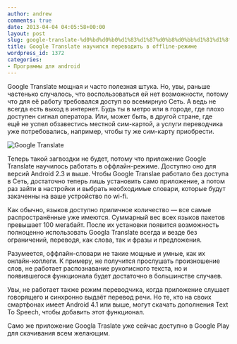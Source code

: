 ```yaml
---
author: andrew
comments: true
date: 2013-04-04 04:05:58+00:00
layout: post
slug: google-translate-%d0%bd%d0%b0%d1%83%d1%87%d0%b8%d0%bb%d1%81%d1%8f-%d0%bf%d0%b5%d1%80%d0%b5%d0%b2%d0%be%d0%b4%d0%b8%d1%82%d1%8c-%d0%b2-offline-%d1%80%d0%b5%d0%b6%d0%b8%d0%bc%d0%b5
title: Google Translate научился переводить в offline-режиме
wordpress_id: 1372
categories:
- Программы для android
---
```


Google Translate мощная и часто полезная штука. Но, увы, раньше частенько случалось, что воспользоваться ей нет возможности, потому что для её работу требовался доступ во всемирную Сеть. А ведь не всегда есть выход в интернет. Будь ты в метро или в городе, где плохо доступен сигнал оператора. Или, может быть, в другой стране, где ещё не успел обзавестись местной сим-картой, а услуги переводчика уже потребовались, например, чтобы ту же сим-карту приобрести. 









![Google Translate](http://www.droidnews.ru/wp-content/uploads/2013/03/google_translate_1-600x350.jpg)



<!-- more -->




Теперь такой загвоздки не будет, потому что приложение Google Translate научилось работать в оффлайн-режиме. Доступно оно для версий Android 2.3 и выше. Чтобы Google Translae работало без доступа в Сеть, достаточно теперь лишь установить само приложение, а потом раз зайти в настройки и выбрать необходимые словари, которые будут закаченны на ваше устройство по wi-fi.









Как обычно, языков доступно приличное количество — все самые распространённые уже имеются. Суммарный вес всех языков пакетов превышает 100 мегабайт. После их установки появится возможность полноценно использовать Googla Translate всегда и везде без ограничений, переводя, как слова, так и фразы и предложения.





Разумеется, оффлайн-словари не такие мощные и умные, как их онлайн-коллеги. К примеру, не получится прослушать произношение слов, не работает распознавание рукописного текста, но и появившегося функционала будет достаточно в большинстве случаев.





Увы, не работает также режим переводчика, когда приложение слушает говорящего и синхронно выдаёт перевод речи. Но те, кто на своих смартфонах имеет Android 4.1 или выше, могут скачать дополнения Text To Speech, чтобы добавить этот функционал.





Само же приложение Googla Traslate уже сейчас доступно в Google Play для скачивания всем желающим.
